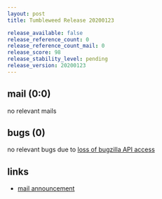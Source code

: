 ```yaml
---
layout: post
title: Tumbleweed Release 20200123

release_available: false
release_reference_count: 0
release_reference_count_mail: 0
release_score: 98
release_stability_level: pending
release_version: 20200123
---
```


## mail (0:0)

no relevant mails

## bugs (0)

<!--more-->

no relevant bugs due to [loss of bugzilla API access](https://bugzilla.opensuse.org/show_bug.cgi?id=1157722)



## links

- [mail announcement](https://lists.opensuse.org/opensuse-factory/2020-01/msg00282.html)
